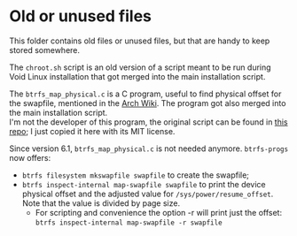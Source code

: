 # Old or unused files

This folder contains old files or unused files, but that are handy to keep stored somewhere.

The `chroot.sh` script is an old version of a script meant to be run during Void Linux installation that got merged into the main installation script.

The `btrfs_map_physical.c` is a C program, useful to find physical offset for the swapfile, mentioned in the [Arch Wiki](https://wiki.archlinux.org/title/Power_management/Suspend_and_hibernate#Hibernation_into_swap_file_on_Btrfs). The program got also merged into the main installation script.  
I'm not the developer of this program, the original script can be found in [this repo](https://github.com/osandov/osandov-linux); I just copied it here with its MIT license.

Since version 6.1, `btrfs_map_physical.c` is not needed anymore. `btrfs-progs` now offers:
* `btrfs filesystem mkswapfile swapfile` to create the swapfile;
* `btrfs inspect-internal map-swapfile swapfile` to print the device physical offset and the adjusted value for `/sys/power/resume_offset`. Note that the value is divided by page size.
    + For scripting and convenience the option -r will print just the offset: `btrfs inspect-internal map-swapfile -r swapfile`
